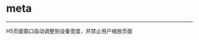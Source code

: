 # meta
***
H5页面窗口自动调整到设备宽度，并禁止用户缩放页面
> <meta name="viewport" content="width=device-width,initial-scale=1.0,minimum-scale=1.0,maximum-scale=1.0,user-scalable=no" />
